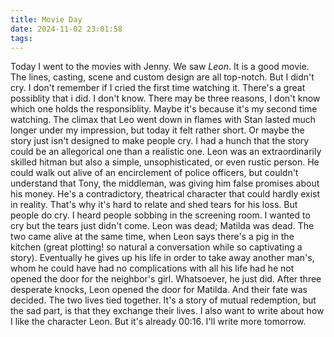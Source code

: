 ```yaml
---
title: Movie Day
date: 2024-11-02 23:01:58
tags:
---
```

Today I went to the movies with Jenny. We saw *Leon*. It is a good movie. The lines, casting, scene and custom design are all top-notch. But I didn't cry. I don't remember if I cried the first time watching it. There's a great possiblity that i did. I don't know. There may be three reasons, I don't know which one holds the responsiblity. 
Maybe it's because it's my second time watching. The climax that Leo went down in flames with Stan lasted much longer under my impression, but today it felt rather short. 
Or maybe the story just isn't designed to make people cry. I had a hunch that the story could be an allegorical one than a realistic one. Leon was an extraordinarily skilled hitman but also a simple, unsophisticated, or even rustic person. He could walk out alive of an encirclement of police officers, but couldn't understand that Tony, the middleman, was giving him false promises about his money. He's a contradictory, theatrical character that could hardly exist in reality. That's why it's hard to relate and shed tears for his loss.
But people do cry. I heard people sobbing in the screening room. I wanted to cry but the tears just didn't come. Leon was dead; Matilda was dead. The two came alive at the same time, when Leon says there's a pig in the kitchen (great plotting! so natural a conversation while so captivating a story). Eventually he gives up his life in order to take away another man's, whom he could have had no complications with all his life had he not opened the door for the neighbor's girl. Whatsoever, he just did. After three desperate knocks, Leon opened the door for Matilda. And their fate was decided. The two lives tied together. It's a story of mutual redemption, but the sad part, is that they exchange their lives.
I also want to write about how I like the character Leon. But it's already 00:16. I'll write more tomorrow. 